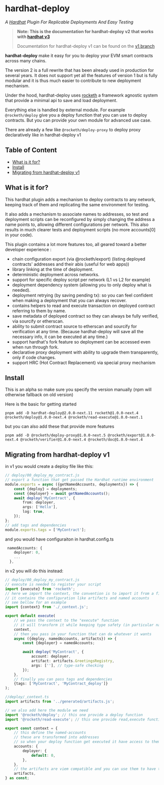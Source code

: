 <h1> hardhat-deploy</h1>

_A [Hardhat](https://hardhat.org) Plugin For Replicable Deployments And Easy Testing_

> **Note: This is the documentation for hardhat-deploy v2 that works with [hardhat v3](https://hardhat.org/hardhat3-alpha)**
>
> Documentation for hardhat-deploy v1 can be found on the [v1 branch](https://github.com/wighawag/hardhat-deploy/tree/v1#readme)

**hardhat-deploy** make it easy for you to deploy your EVM smart contracts across many chains.

The version 2 is a full rewrite that has been already used in production for several years. It does not support yet all the features of version 1 but is fully modular and it is thus much easier to contribute to new deployment mechanism.

Under the hood, hardhat-deploy uses [rocketh](https://github.com/wighawag/rocketh) a framework agnostic system that provide a minimal api to save and load deployment.

Everything else is handled by external module. For example `@rocketh/deploy` give you a deploy function that you can use to deploy contracts.
But you can provide your own module for advanced use case.

There are already a few like `@rocketh/deploy-proxy` to deploy proxy declaratively like in hardhat-deploy v1

## Table of Content

- [What is it for?](#what-is-it-for)
- [Install](#install)
- [Migrating from hardhat-deploy v1](#migrating-from-hardhat-deploy-v1)

## What is it for?

This hardhat plugin adds a mechanism to deploy contracts to any network, keeping track of them and replicating the same environment for testing.

It also adds a mechanism to associate names to addresses, so test and deployment scripts can be reconfigured by simply changing the address a name points to, allowing different configurations per network. This also results in much clearer tests and deployment scripts (no more accounts[0] in your code).

This plugin contains a lot more features too, all geared toward a better developer experience :

- chain configuration export (via @rocketh/export)
  (listing deployed contracts' addresses and their abis (useful for web apps))
- library linking at the time of deployment.
- deterministic deployment across networks.
- support for specific deploy script per network (L1 vs L2 for example)
- deployment dependency system (allowing you to only deploy what is needed).
- deployment retrying (by saving pending tx): so you can feel confident when making a deployment that you can always recover.
- contains helpers to read and execute transaction on deployed contract referring to them by name.
- save metadata of deployed contract so they can always be fully verified, via sourcify or etherscan.
- ability to submit contract source to etherscan and sourcify for verification at any time. (Because hardhat-deploy will save all the necessary info, it can be executed at any time.)
- support hardhat's fork feature so deployment can be accessed even when run through fork.
- declarative proxy deployment with ability to upgrade them transparently, only if code changes.
- support HRC (Hot Contract Replacement) via special proxy mechanism

## Install

This is an alpha so make sure you specify the version manually (npm will otherwise fallback on old version)

Here is the basic for getting started

```
pnpm add -D hardhat-deploy@2.0.0-next.11 rocketh@1.0.0-next.4 @rocketh/deploy@1.0.0-next.4 @rocketh/read-execute@1.0.0-next.1
```

but you can also add these that provide more features

```
pnpm add -D @rocketh/deploy-proxy@1.0.0-next.5 @rocketh/export@1.0.0-next.4 @rocketh/verifier@1.0.0-next.4 @rocketh/doc@1.0.0-next.4
```

## Migrating from hardhat-deploy v1

in v1 you would create a deploy file like this:

```typescript
// deploy/00_deploy_my_contract.js
// export a function that get passed the Hardhat runtime environment
module.exports = async ({getNamedAccounts, deployments}) => {
	const {deploy} = deployments;
	const {deployer} = await getNamedAccounts();
	await deploy('MyContract', {
		from: deployer,
		args: ['Hello'],
		log: true,
	});
};
// add tags and dependencies
module.exports.tags = ['MyContract'];
```

and you would have configuraiton in hardhat.config.ts

```typescript
 namedAccounts: {
    deployer: 0,
    ...
  },
```

in v2 you will do this instead:

```typescript
// deploy/00_deploy_my_contract.js
// execute is needed to register your script
import {execute} from 'rocketh';
// here we import the context, the convention is to import it from a file named `_context.ts`
// it contains the configuration like artifacts and named accounts
// see bellow for an example
import {context} from './_context.js';

export default execute(
	// we pass the context to the "execute" function
	// it will transform it while keeping type safety (in particular namedAccounts)
	context,
	// then you pass in your function that can do whatever it wants
	async ({deploy, namedAccounts, artifacts}) => {
		const {deployer} = namedAccounts;

		await deploy('MyContract', {
			account: deployer,
			artifact: artifacts.GreetingsRegistry,
			args: [''], // type-safe checking
		});
	},
	// finally you can pass tags and dependencies
	{tags: ['MyContract', 'MyContract_deploy']}
);
```

```typescript
//deploy/_context.ts
import artifacts from '../generated/artifacts.js';

// we also add here the module we need
import '@rocketh/deploy'; // this one provide a deploy function
import '@rocketh/read-execute'; // this one provide read,execute functions

export const context = {
	// this define the named-accounts
	// these are transformed into addresses
	// so when your deploy function get executed it have access to them while keeping type-safety
	accounts: {
		deployer: {
			default: 0,
		},
	},
	// the artifacts are viem compatible and you can use them to have type-safe calls or deployments
	artifacts,
} as const;
```
